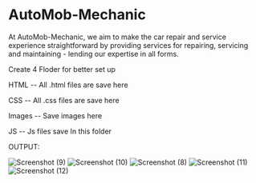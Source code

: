 # AutoMob-Mechanic

At AutoMob-Mechanic, we aim to make the car repair and service experience straightforward by providing services for repairing, servicing and maintaining - lending our expertise in all forms.

Create 4 Floder for better set up

HTML -- All .html files are save here

CSS  -- All .css files are save here

Images -- Save images here

JS -- Js files save In this folder 

OUTPUT:

![Screenshot (9)](https://github.com/Varshil25/AutoMob-Mechanic/assets/130171937/f3b91fcf-d48a-43c4-8f72-50974dace57d)
![Screenshot (10)](https://github.com/Varshil25/AutoMob-Mechanic/assets/130171937/e97d5a21-e71f-40ac-99a2-cb3a1fbd9043)
![Screenshot (8)](https://github.com/Varshil25/AutoMob-Mechanic/assets/130171937/2e02f57f-846a-4ae6-9232-c2746d304eb5)
![Screenshot (11)](https://github.com/Varshil25/AutoMob-Mechanic/assets/130171937/69d46eca-2060-49a7-9773-8959ce56a221)
![Screenshot (12)](https://github.com/Varshil25/AutoMob-Mechanic/assets/130171937/caffdc7f-f804-420e-924b-0238c59b2730)
